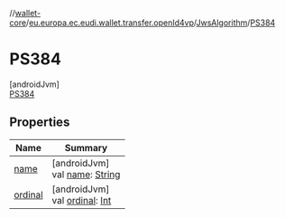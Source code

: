 //[wallet-core](../../../../index.md)/[eu.europa.ec.eudi.wallet.transfer.openId4vp](../../index.md)/[JwsAlgorithm](../index.md)/[PS384](index.md)

# PS384

[androidJvm]\
[PS384](index.md)

## Properties

| Name | Summary |
|---|---|
| [name](../../-encryption-method/-x-c20-p/index.md#-372974862%2FProperties%2F1615067946) | [androidJvm]<br>val [name](../../-encryption-method/-x-c20-p/index.md#-372974862%2FProperties%2F1615067946): [String](https://kotlinlang.org/api/latest/jvm/stdlib/kotlin-stdlib/kotlin/-string/index.html) |
| [ordinal](../../-encryption-method/-x-c20-p/index.md#-739389684%2FProperties%2F1615067946) | [androidJvm]<br>val [ordinal](../../-encryption-method/-x-c20-p/index.md#-739389684%2FProperties%2F1615067946): [Int](https://kotlinlang.org/api/latest/jvm/stdlib/kotlin-stdlib/kotlin/-int/index.html) |
